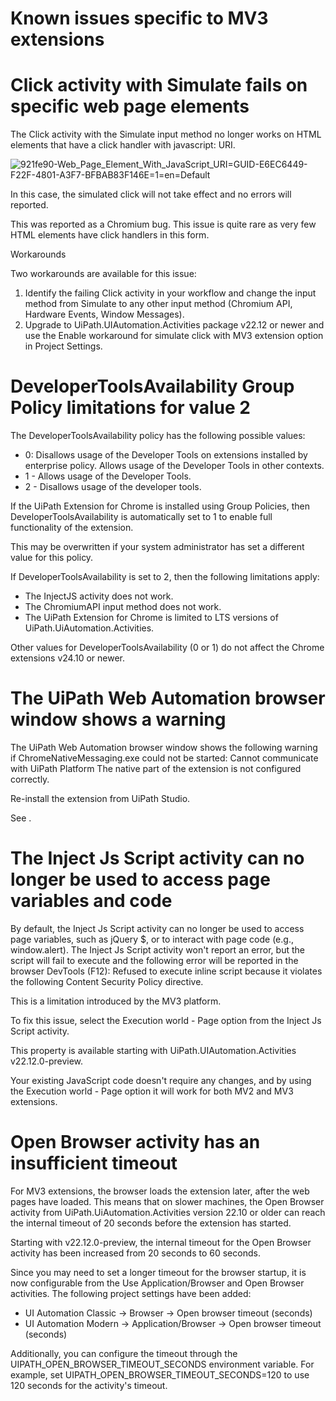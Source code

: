﻿# Known issues specific to MV3 extensions

# Click activity with Simulate fails on specific web page elements

The Click activity with the Simulate input method no longer works on HTML elements that have a click handler with javascript: URI.

![921fe90-Web_Page_Element_With_JavaScript_URI=GUID-E6EC6449-F22F-4801-A3F7-BFBAB83F146E=1=en=Default](/images/921fe90-Web_Page_Element_With_JavaScript_URI=GUID-E6EC6449-F22F-4801-A3F7-BFBAB83F146E=1=en=Default.png)

In this case, the simulated click will not take effect and no errors will reported.

This was reported as a Chromium bug. This issue is quite rare as very few HTML elements have click handlers in this form.

Workarounds

Two workarounds are available for this issue:

1. Identify the failing Click activity in your workflow and change the input method from Simulate to any other input method (Chromium API, Hardware Events, Window Messages).
2. Upgrade to UiPath.UIAutomation.Activities package v22.12 or newer and use the Enable workaround for simulate click with MV3 extension option in Project Settings.

# DeveloperToolsAvailability Group Policy limitations for value 2

The DeveloperToolsAvailability policy has the following possible values:

* 0: Disallows usage of the Developer Tools on extensions installed by enterprise policy. Allows usage of the Developer Tools in other contexts.
* 1 - Allows usage of the Developer Tools.
* 2 - Disallows usage of the developer tools.

If the UiPath Extension for Chrome is installed using Group Policies, then DeveloperToolsAvailability is automatically set to 1 to enable full functionality of the extension.

This may be overwritten if your system administrator has set a different value for this policy.

If DeveloperToolsAvailability is set to 2, then the following limitations apply:

* The InjectJS activity does not work.
* The ChromiumAPI input method does not work.
* The UiPath Extension for Chrome is limited to LTS versions of UiPath.UiAutomation.Activities.

Other values for DeveloperToolsAvailability (0 or 1) do not affect the Chrome extensions v24.10 or newer.

# The UiPath Web Automation browser window shows a warning

The UiPath Web Automation browser window shows the following warning if ChromeNativeMessaging.exe could not be started: Cannot communicate with UiPath Platform The native part of the extension is not configured correctly.

Re-install the extension from UiPath Studio.



See .

# The Inject Js Script activity can no longer be used to access page variables and code

By default, the Inject Js Script activity can no longer be used to access page variables, such as jQuery $, or to interact with page code (e.g., window.alert). The Inject Js Script activity won't report an error, but the script will fail to execute and the following error will be reported in the browser DevTools (F12): Refused to execute inline script because it violates the following Content Security Policy directive.



This is a limitation introduced by the MV3 platform.

To fix this issue, select the Execution world - Page option from the Inject Js Script activity.

This property is available starting with UiPath.UIAutomation.Activities v22.12.0-preview.

Your existing JavaScript code doesn't require any changes, and by using the Execution world - Page option it will work for both MV2 and MV3 extensions.

# Open Browser activity has an insufficient timeout

For MV3 extensions, the browser loads the extension later, after the web pages have loaded. This means that on slower machines, the Open Browser activity from UiPath.UiAutomation.Activities version 22.10 or older can reach the internal timeout of 20 seconds before the extension has started.

Starting with v22.12.0-preview, the internal timeout for the Open Browser activity has been increased from 20 seconds to 60 seconds.

Since you may need to set a longer timeout for the browser startup, it is now configurable from the Use Application/Browser and Open Browser activities. The following project settings have been added:

* UI Automation Classic → Browser → Open browser timeout (seconds)
* UI Automation Modern → Application/Browser → Open browser timeout (seconds)

Additionally, you can configure the timeout through the UIPATH_OPEN_BROWSER_TIMEOUT_SECONDS environment variable. For example, set UIPATH_OPEN_BROWSER_TIMEOUT_SECONDS=120 to use 120 seconds for the activity's timeout.
